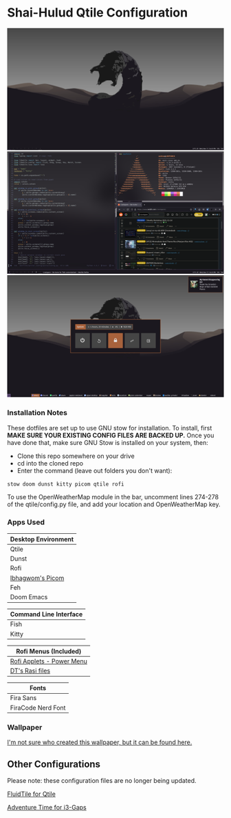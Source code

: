 # Shai-Hulud Qtile Configuration 
![Shai-Hulud Desktop](screenshots/shaiHulud_screenshot1.png)
![Shai-Hulud Terminals](screenshots/shaiHulud_screenshot3.png)
![Shai-Hulud Menus](screenshots/shaiHulud_screenshot2.png)


### Installation Notes
These dotfiles are set up to use GNU stow for installation. To install, first **MAKE SURE YOUR EXISTING CONFIG FILES ARE BACKED UP.** Once you have done that, make sure GNU Stow is installed on your system, then:
- Clone this repo somewhere on your drive
- cd into the cloned repo
- Enter the command (leave out folders you don't want):

~~~~
stow doom dunst kitty picom qtile rofi
~~~~

To use the OpenWeatherMap module in the bar, uncomment lines 274-278 of the qtile/config.py file, and add your location and OpenWeatherMap key.


### Apps Used
Desktop Environment |
---- |
Qtile |
Dunst |
Rofi |
[Ibhagwom's Picom](https://github.com/ibhagwan/picom) |
Feh |
Doom Emacs |

Command Line Interface |
---- |
Fish |
Kitty |

Rofi Menus (Included)|
---- |
[Rofi Applets - Power Menu](https://github.com/adi1090x/rofi) |
[DT's Rasi files](https://gitlab.com/dwt1/dotfiles/-/tree/master/.config/rofi/themes) |

Fonts |
---- |
Fira Sans |
FiraCode Nerd Font |


### Wallpaper
[I'm not sure who created this wallpaper, but it can be found here.](https://images.wallpapersden.com/image/download/dune-2020-cool-4k-minimalist_bGhqbWyUmZqaraWkpJRobWllrWdma2U.jpg)


## Other Configurations
Please note: these configuration files are no longer being updated.

[FluidTile for Qtile](https://github.com/NimbleClint/FluidTile)

[Adventure Time for i3-Gaps](https://github.com/NimbleClint/Adventure-Time-i3)

